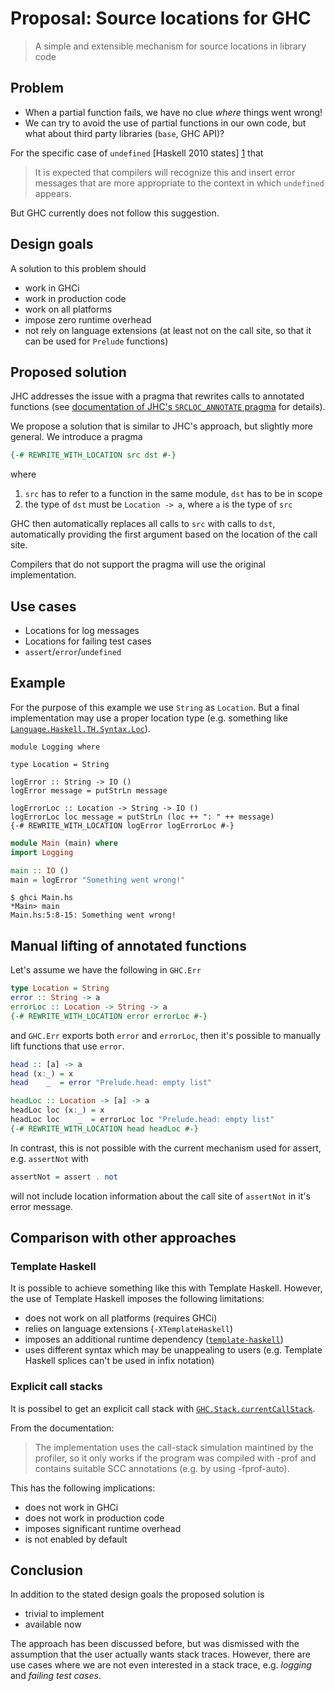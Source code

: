 # Proposal: Source locations for GHC

> A simple and extensible mechanism for source locations in library code

## Problem
 * When a partial function fails, we have no clue _where_ things went wrong!
 * We can try to avoid the use of partial functions in our own code, but what
   about third party libraries (`base`, GHC API)?

For the specific case of `undefined` [Haskell 2010 states] [1] that

> It is expected that compilers will recognize this and insert error messages
> that are more appropriate to the context in which `undefined` appears.

But GHC currently does not follow this suggestion.

[1]: http://www.haskell.org/onlinereport/haskell2010/haskellch9.html#verbatim-238 "Haskell 2010"

## Design goals

A solution to this problem should

 * work in GHCi
 * work in production code
 * work on all platforms
 * impose zero runtime overhead
 * not rely on language extensions (at least not on the call site, so that it
   can be used for `Prelude` functions)

## Proposed solution

JHC addresses the issue with a pragma that rewrites calls to annotated
functions (see [documentation of JHC's `SRCLOC_ANNOTATE`
pragma][jhc-srcloc-annotate] for details).

We propose a solution that is similar to JHC's approach, but slightly more
general.  We introduce a pragma

```haskell
{-# REWRITE_WITH_LOCATION src dst #-}
```
where

 1. `src` has to refer to a function in the same module, `dst` has to be in
    scope
 1. the type of `dst` must be `Location -> a`, where `a` is the type of `src`

GHC then automatically replaces all calls to `src` with calls to `dst`,
automatically providing the first argument based on the location of the call
site.

Compilers that do not support the pragma will use the original implementation.

## Use cases

 * Locations for log messages
 * Locations for failing test cases
 * `assert`/`error`/`undefined`

## Example

For the purpose of this example we use `String` as `Location`.  But a final
implementation may use a proper location type (e.g. something like
[`Language.Haskell.TH.Syntax.Loc`](http://hackage.haskell.org/packages/archive/template-haskell/2.7.0.0/doc/html/Language-Haskell-TH-Syntax.html#t:Loc)).

~~~ {.haskell}
module Logging where

type Location = String

logError :: String -> IO ()
logError message = putStrLn message

logErrorLoc :: Location -> String -> IO ()
logErrorLoc loc message = putStrLn (loc ++ ": " ++ message)
{-# REWRITE_WITH_LOCATION logError logErrorLoc #-}
~~~

```haskell
module Main (main) where
import Logging

main :: IO ()
main = logError "Something went wrong!"
```

```
$ ghci Main.hs
*Main> main
Main.hs:5:8-15: Something went wrong!
```

## Manual lifting of annotated functions

Let's assume we have the following in `GHC.Err`

```haskell
type Location = String
error :: String -> a
errorLoc :: Location -> String -> a
{-# REWRITE_WITH_LOCATION error errorLoc #-}
```

and `GHC.Err` exports both `error` and `errorLoc`, then it's possible to
manually lift functions that use `error`.

```haskell
head :: [a] -> a
head (x:_) = x
head    _  = error "Prelude.head: empty list"

headLoc :: Location -> [a] -> a
headLoc loc (x:_) = x
headLoc loc    _  = errorLoc loc "Prelude.head: empty list"
{-# REWRITE_WITH_LOCATION head headLoc #-}
```

In contrast, this is not possible with the current mechanism used for assert,
e.g. `assertNot` with

```haskell
assertNot = assert . not
```

will not include location information about the call site of `assertNot` in
it's error message.

## Comparison with other approaches

### Template Haskell

It is possible to achieve something like this with Template Haskell.  However,
the use of Template Haskell imposes the following limitations:

 * does not work on all platforms (requires GHCi)
 * relies on language extensions (`-XTemplateHaskell`)
 * imposes an additional runtime dependency
   ([`template-haskell`][template-haskell])
 * uses different syntax which may be unappealing to users (e.g. Template
   Haskell splices can't be used in infix notation)

[template-haskell]: http://hackage.haskell.org/package/template-haskell "Template Haskell on Hackage"
[jhc-srcloc-annotate]: http://repetae.net/computer/jhc/jhc.shtml#new-extensions


### Explicit call stacks

It is possibel to get an explicit call stack with
[`GHC.Stack.currentCallStack`](http://hackage.haskell.org/packages/archive/base/4.6.0.1/doc/html/GHC-Stack.html#v:currentCallStack).

From the documentation:

> The implementation uses the call-stack simulation maintined by the profiler,
> so it only works if the program was compiled with -prof and contains suitable
> SCC annotations (e.g. by using -fprof-auto).

This has the following implications:

 * does not work in GHCi
 * does not work in production code
 * imposes significant runtime overhead
 * is not enabled by default

## Conclusion

In addition to the stated design goals the proposed solution is

 * trivial to implement
 * available now

The approach has been discussed before, but was dismissed with the assumption
that the user actually wants stack traces.  However, there are use cases where
we are not even interested in a stack trace, e.g. _logging_ and _failing test
cases_.
